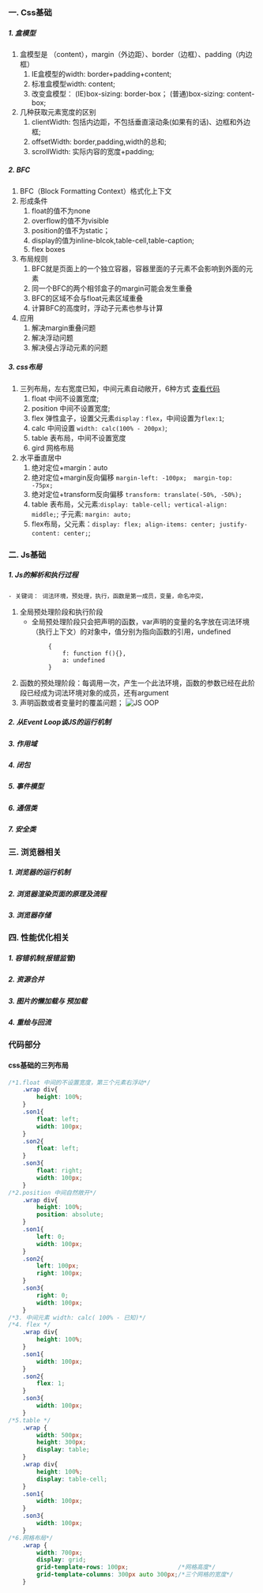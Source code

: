 ### 一. Css基础
##### 1. 盒模型
1. 盒模型是 （content），margin（外边距）、border（边框）、padding（内边框）
	1. IE盒模型的width: border+padding+content;
	2. 标准盒模型width: content;
	3. 改变盒模型： (IE)box-sizing: border-box； (普通)box-sizing: content-box;
2. 几种获取元素宽度的区别
	1. clientWidth: 包括内边距，不包括垂直滚动条(如果有的话)、边框和外边框;
	2. offsetWidth: border,padding,width的总和;
	3. scrollWidth: 实际内容的宽度+padding;
##### 2. BFC
1. BFC（Block Formatting Context）格式化上下文
2. 形成条件
	1. float的值不为none
	2. overflow的值不为visible
	3. position的值不为static；
	4. display的值为inline-blcok,table-cell,table-caption;
	5. flex boxes
3. 布局规则
	1. BFC就是页面上的一个独立容器，容器里面的子元素不会影响到外面的元素
	2. 同一个BFC的两个相邻盒子的margin可能会发生重叠
	3. BFC的区域不会与float元素区域重叠
	4. 计算BFC的高度时，浮动子元素也参与计算
4. 应用
	1.	解决margin重叠问题
	2.	解决浮动问题
	3.	解决侵占浮动元素的问题
##### 3. css布局
1. 三列布局，左右宽度已知，中间元素自动敞开，6种方式 [查看代码](#css基础的三列布局)
	1. float 中间不设置宽度;
	2. position 中间不设置宽度;
	3. flex 弹性盒子，设置父元素`display：flex`，中间设置为`flex:1`;
	3. calc 中间设置 `width: calc(100% - 200px)`;
	4. table 表布局，中间不设置宽度
	5. gird 网格布局
2. 水平垂直居中
	1. 绝对定位+margin：auto
	2. 绝对定位+margin反向偏移 `margin-left: -100px;  margin-top: -75px; `
	3. 绝对定位+transform反向偏移 `transform: translate(-50%, -50%);`
	4. table 表布局，父元素:`display: table-cell; vertical-align: middle;`; 子元素: `margin: auto;`
	5. flex布局，父元素：`display: flex; align-items: center; justify-content: center;`;

### 二. Js基础
##### 1. Js的解析和执行过程
	- 关键词： 词法环境，预处理，执行，函数是第一成员，变量，命名冲突，
1. 全局预处理阶段和执行阶段
	- 全局预处理阶段只会把声明的函数，var声明的变量的名字放在词法环境（执行上下文）的对象中，值分别为指向函数的引用，undefined
	```javacript	
			{
				f: function f(){},
				a: undefined
			}
	```
2. 函数的预处理阶段：每调用一次，产生一个此法环境，函数的参数已经在此阶段已经成为词法环境对象的成员，还有argument
3. 声明函数或者变量时的覆盖问题；
![JS OOP](https://segmentfault.com/img/bVbe2UQ?w=1744&h=782)

##### 2. 从Event Loop谈JS的运行机制
##### 3. 作用域
##### 4. 闭包
##### 5. 事件模型
##### 6. 通信类
##### 7. 安全类

### 三. 浏览器相关
##### 1. 浏览器的运行机制
##### 2. 浏览器渲染页面的原理及流程
##### 3. 浏览器存储

### 四. 性能优化相关
##### 1. 容错机制(报错监管)
##### 2. 资源合并
##### 3. 图片的懒加载与 预加载
##### 4. 重绘与回流

### 代码部分
#### css基础的三列布局
```css
/*1.float 中间的不设置宽度，第三个元素右浮动*/
	.wrap div{
		height: 100%;
	}
	.son1{
		float: left;
		width: 100px;
	}
	.son2{
		float: left;
	}
	.son3{
		float: right;
		width: 100px;
	}
/*2.position 中间自然敞开*/
	.wrap div{
		height: 100%;
		position: absolute;
	}
	.son1{
		left: 0;
		width: 100px;
	}
	.son2{
		left: 100px;
		right: 100px;
	}
	.son3{
		right: 0;
		width: 100px;
	}
/*3. 中间元素 width: calc( 100% - 已知)*/
/*4. flex */
	.wrap div{
		height: 100%;
	}
	.son1{
		width: 100px;
	}
	.son2{
		flex: 1;
	}
	.son3{
		width: 100px;
	}
/*5.table */
	.wrap {
		width: 500px;
		height: 300px;    
		display: table;
	}
	.wrap div{
		height: 100%;
		display: table-cell;
	}
	.son1{
		width: 100px;
	}
	.son3{
		width: 100px;
	}
/*6.网格布局*/
	.wrap {
		width: 700px;
		display: grid;
		grid-template-rows: 100px;              /*网格高度*/
		grid-template-columns: 300px auto 300px;/*三个网格的宽度*/
	}
```






































						
  
